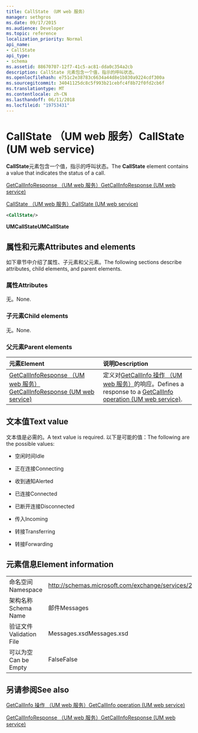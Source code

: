 ```yaml
---
title: CallState （UM web 服务）
manager: sethgros
ms.date: 09/17/2015
ms.audience: Developer
ms.topic: reference
localization_priority: Normal
api_name:
- CallState
api_type:
- schema
ms.assetid: 88670707-12f7-41c5-ac81-dda0c354a2cb
description: CallState 元素包含一个值，指示的呼叫状态。
ms.openlocfilehash: e751c2e38783c6634a44d8e1b830a9224cdf300a
ms.sourcegitcommit: 34041125dc8c5f993b21cebfc4f8b72f0fd2cb6f
ms.translationtype: MT
ms.contentlocale: zh-CN
ms.lasthandoff: 06/11/2018
ms.locfileid: "19753431"
---
```

# <a name="callstate-um-web-service"></a><span data-ttu-id="5bcca-103">CallState （UM web 服务）</span><span class="sxs-lookup"><span data-stu-id="5bcca-103">CallState (UM web service)</span></span>

<span data-ttu-id="5bcca-104">**CallState**元素包含一个值，指示的呼叫状态。</span><span class="sxs-lookup"><span data-stu-id="5bcca-104">The **CallState** element contains a value that indicates the status of a call.</span></span> 
  
[<span data-ttu-id="5bcca-105">GetCallInfoResponse （UM web 服务）</span><span class="sxs-lookup"><span data-stu-id="5bcca-105">GetCallInfoResponse (UM web service)</span></span>](getcallinforesponse-um-web-service.md)
  
[<span data-ttu-id="5bcca-106">CallState （UM web 服务）</span><span class="sxs-lookup"><span data-stu-id="5bcca-106">CallState (UM web service)</span></span>](callstate-um-web-service.md)
  
```xml
<CallState/>
```

 <span data-ttu-id="5bcca-107">**UMCallState**</span><span class="sxs-lookup"><span data-stu-id="5bcca-107">**UMCallState**</span></span>
## <a name="attributes-and-elements"></a><span data-ttu-id="5bcca-108">属性和元素</span><span class="sxs-lookup"><span data-stu-id="5bcca-108">Attributes and elements</span></span>

<span data-ttu-id="5bcca-109">如下章节中介绍了属性、子元素和父元素。</span><span class="sxs-lookup"><span data-stu-id="5bcca-109">The following sections describe attributes, child elements, and parent elements.</span></span>
  
### <a name="attributes"></a><span data-ttu-id="5bcca-110">属性</span><span class="sxs-lookup"><span data-stu-id="5bcca-110">Attributes</span></span>

<span data-ttu-id="5bcca-111">无。</span><span class="sxs-lookup"><span data-stu-id="5bcca-111">None.</span></span>
  
### <a name="child-elements"></a><span data-ttu-id="5bcca-112">子元素</span><span class="sxs-lookup"><span data-stu-id="5bcca-112">Child elements</span></span>

<span data-ttu-id="5bcca-113">无。</span><span class="sxs-lookup"><span data-stu-id="5bcca-113">None.</span></span>
  
### <a name="parent-elements"></a><span data-ttu-id="5bcca-114">父元素</span><span class="sxs-lookup"><span data-stu-id="5bcca-114">Parent elements</span></span>

|<span data-ttu-id="5bcca-115">**元素**</span><span class="sxs-lookup"><span data-stu-id="5bcca-115">**Element**</span></span>|<span data-ttu-id="5bcca-116">**说明**</span><span class="sxs-lookup"><span data-stu-id="5bcca-116">**Description**</span></span>|
|:-----|:-----|
|[<span data-ttu-id="5bcca-117">GetCallInfoResponse （UM web 服务）</span><span class="sxs-lookup"><span data-stu-id="5bcca-117">GetCallInfoResponse (UM web service)</span></span>](getcallinforesponse-um-web-service.md) <br/> |<span data-ttu-id="5bcca-118">定义对[GetCallInfo 操作 （UM web 服务）](getcallinfo-operation-um-web-service.md)的响应。</span><span class="sxs-lookup"><span data-stu-id="5bcca-118">Defines a response to a [GetCallInfo operation (UM web service)](getcallinfo-operation-um-web-service.md).</span></span>  <br/> |
   
## <a name="text-value"></a><span data-ttu-id="5bcca-119">文本值</span><span class="sxs-lookup"><span data-stu-id="5bcca-119">Text value</span></span>

<span data-ttu-id="5bcca-120">文本值是必需的。</span><span class="sxs-lookup"><span data-stu-id="5bcca-120">A text value is required.</span></span> <span data-ttu-id="5bcca-121">以下是可能的值：</span><span class="sxs-lookup"><span data-stu-id="5bcca-121">The following are the possible values:</span></span>
  
- <span data-ttu-id="5bcca-122">空闲时间</span><span class="sxs-lookup"><span data-stu-id="5bcca-122">Idle</span></span>
    
- <span data-ttu-id="5bcca-123">正在连接</span><span class="sxs-lookup"><span data-stu-id="5bcca-123">Connecting</span></span>
    
- <span data-ttu-id="5bcca-124">收到通知</span><span class="sxs-lookup"><span data-stu-id="5bcca-124">Alerted</span></span>
    
- <span data-ttu-id="5bcca-125">已连接</span><span class="sxs-lookup"><span data-stu-id="5bcca-125">Connected</span></span>
    
- <span data-ttu-id="5bcca-126">已断开连接</span><span class="sxs-lookup"><span data-stu-id="5bcca-126">Disconnected</span></span>
    
- <span data-ttu-id="5bcca-127">传入</span><span class="sxs-lookup"><span data-stu-id="5bcca-127">Incoming</span></span>
    
- <span data-ttu-id="5bcca-128">转接</span><span class="sxs-lookup"><span data-stu-id="5bcca-128">Transferring</span></span>
    
- <span data-ttu-id="5bcca-129">转接</span><span class="sxs-lookup"><span data-stu-id="5bcca-129">Forwarding</span></span>
    
## <a name="element-information"></a><span data-ttu-id="5bcca-130">元素信息</span><span class="sxs-lookup"><span data-stu-id="5bcca-130">Element information</span></span>

|||
|:-----|:-----|
|<span data-ttu-id="5bcca-131">命名空间</span><span class="sxs-lookup"><span data-stu-id="5bcca-131">Namespace</span></span>  <br/> |http://schemas.microsoft.com/exchange/services/2006/message  <br/> |
|<span data-ttu-id="5bcca-132">架构名称</span><span class="sxs-lookup"><span data-stu-id="5bcca-132">Schema Name</span></span>  <br/> |<span data-ttu-id="5bcca-133">邮件</span><span class="sxs-lookup"><span data-stu-id="5bcca-133">Messages</span></span>  <br/> |
|<span data-ttu-id="5bcca-134">验证文件</span><span class="sxs-lookup"><span data-stu-id="5bcca-134">Validation File</span></span>  <br/> |<span data-ttu-id="5bcca-135">Messages.xsd</span><span class="sxs-lookup"><span data-stu-id="5bcca-135">Messages.xsd</span></span>  <br/> |
|<span data-ttu-id="5bcca-136">可以为空</span><span class="sxs-lookup"><span data-stu-id="5bcca-136">Can be Empty</span></span>  <br/> |<span data-ttu-id="5bcca-137">False</span><span class="sxs-lookup"><span data-stu-id="5bcca-137">False</span></span>  <br/> |
   
## <a name="see-also"></a><span data-ttu-id="5bcca-138">另请参阅</span><span class="sxs-lookup"><span data-stu-id="5bcca-138">See also</span></span>



[<span data-ttu-id="5bcca-139">GetCallInfo 操作 （UM web 服务）</span><span class="sxs-lookup"><span data-stu-id="5bcca-139">GetCallInfo operation (UM web service)</span></span>](getcallinfo-operation-um-web-service.md)
  
[<span data-ttu-id="5bcca-140">GetCallInfoResponse （UM web 服务）</span><span class="sxs-lookup"><span data-stu-id="5bcca-140">GetCallInfoResponse (UM web service)</span></span>](getcallinforesponse-um-web-service.md)

